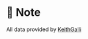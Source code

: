 # 🚧 Note
All data provided by [KeithGalli](https://github.com/KeithGalli/Pandas-Data-Science-Tasks/tree/master/SalesAnalysis/Sales_Data)
